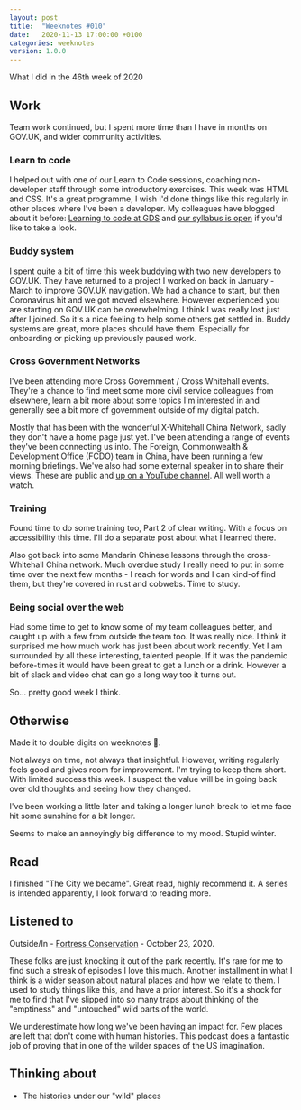 ```yaml
---
layout: post
title:  "Weeknotes #010"
date:   2020-11-13 17:00:00 +0100
categories: weeknotes
version: 1.0.0
---
```


What I did in the 46th week of 2020

## Work

Team work continued, but I spent more time than I have in months on GOV.UK, and wider community activities.

### Learn to code

I helped out with one of our Learn to Code sessions, coaching non-developer staff through some introductory exercises. This week was HTML and CSS. It's a great programme, I wish I'd done things like this regularly in other places where I've been a developer. My colleagues have blogged about it before: [Learning to code at GDS][2] and [our syllabus is open][3] if you'd like to take a look.

### Buddy system

I spent quite a bit of time this week buddying with two new developers to GOV.UK. They have returned to a project I worked on back in January - March to improve GOV.UK navigation. We had a chance to start, but then Coronavirus hit and we got moved elsewhere. However experienced you are starting on GOV.UK can be overwhelming. I think I was really lost just after I joined. So it's a nice feeling to help some others get settled in. Buddy systems are great, more places should have them. Especially for onboarding or picking up previously paused work.

### Cross Government Networks

I've been attending more Cross Government / Cross Whitehall events. They're a chance to find meet some more civil service colleagues from elsewhere, learn a bit more about some topics I'm interested in and generally see a bit more of government outside of my digital patch.

Mostly that has been with the wonderful X-Whitehall China Network, sadly they don't have a home page just yet. I've been attending a range of events they've been connecting us into. The Foreign, Commonwealth & Development Office (FCDO) team in China, have been running a few morning briefings. We've also had some external speaker in to share their views. These are public and [up on a YouTube channel][1]. All well worth a watch.

### Training

Found time to do some training too, Part 2 of clear writing. With a focus on accessibility this time. I'll do a separate post about what I learned there.

Also got back into some Mandarin Chinese lessons through the cross-Whitehall China network. Much overdue study I really need to put in some time over the next few months - I reach for words and I can kind-of find them, but they're covered in rust and cobwebs. Time to study.

### Being social over the web

Had some time to get to know some of my team colleagues better, and caught up with a few from outside the team too. It was really nice. I think it surprised me how much work has just been about work recently. Yet I am surrounded by all these interesting, talented people. If it was the pandemic before-times it would have been great to get a lunch or a drink. However a bit of slack and video chat can go a long way too it turns out.

So... pretty good week I think.

## Otherwise

Made it to double digits on weeknotes 🎉.

Not always on time, not always that insightful. However, writing regularly feels good and gives room for improvement.
I'm trying to keep them short. With limited success this week. I suspect the value will be in going back over old thoughts and seeing how they changed.

I've been working a little later and taking a longer lunch break to let me face hit some sunshine for a bit longer.

Seems to make an annoyingly big difference to my mood. Stupid winter.

## Read

I finished "The City we became". Great read, highly recommend it. A series is intended apparently, I look forward to reading more.

## Listened to

Outside/In - [Fortress Conservation][4] - October 23, 2020.

These folks are just knocking it out of the park recently. It's rare for me to find such a streak of episodes I love this much. Another installment in what I think is a wider season about natural places and how we relate to them. I used to study things like this, and have a prior interest. So it's a shock for me to find that I've slipped into so many traps about thinking of the "emptiness" and "untouched" wild parts of the world.

We underestimate how long we've been having an impact for. Few places are left that don't come with human histories. This podcast does a fantastic job of proving that in one of the wilder spaces of the US imagination.

## Thinking about

- The histories under our "wild" places

[1]: https://www.youtube.com/channel/UCL_MPkaSjDGhU5iiJkMoWPA
[2]: https://gds.blog.gov.uk/2019/07/18/learning-to-code-at-gds/
[3]: https://learn-to-code.london.cloudapps.digital/#learn-to-code
[4]: http://outsideinradio.org/shows/fortressconservation